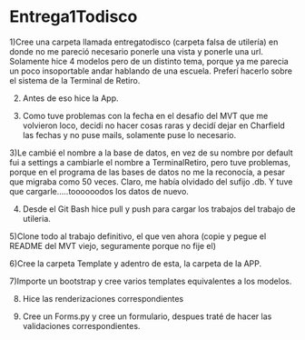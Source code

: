 # Entrega1Todisco
1)Cree una carpeta llamada entregatodisco (carpeta falsa de utilería) en donde no me pareció necesario ponerle una vista y ponerle una url. Solamente hice 4 modelos pero de un distinto tema, porque ya me parecia un poco insoportable andar hablando de una escuela. Preferí hacerlo sobre el sistema de la Terminal de Retiro.

2) Antes de eso hice la App.

3) Como tuve problemas con la fecha en el desafio del MVT que me volvieron loco, decidi no hacer cosas raras y decidí dejar en Charfield las fechas y no puse mails, solamente puse lo necesario.

3)Le cambié el nombre a la base de datos, en vez de su nombre por default fui a settings a cambiarle el nombre a TerminalRetiro, pero tuve problemas, porque en el programa de las bases de datos no me la reconocía, a pesar que migraba como 50 veces. Claro, me había
olvidado del sufijo .db. Y tuve que cargarle.....toooooodos los datos de nuevo.

4) Desde el Git Bash hice pull y push para cargar los trabajos del trabajo de utileria.

5)Clone todo al trabajo definitivo, el que ven ahora (copie y pegue el README del MVT viejo, seguramente porque no fije el)

6)Cree la carpeta Template y adentro de esta, la carpeta de la APP.

7)Importe un bootstrap y cree varios templates equivalentes a los modelos.

8) Hice las renderizaciones correspondientes

9) Cree un Forms.py y cree un formulario, despues traté de hacer las validaciones correspondientes.